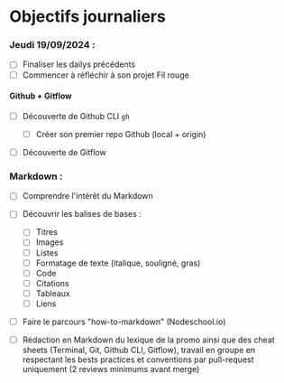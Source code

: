 # Objectifs journaliers

### Jeudi 19/09/2024 :

- [ ] Finaliser les dailys précédents
- [ ] Commencer à réfléchir à son projet Fil rouge

#### Github + Gitflow

- [ ] Découverte de Github CLI `gh`

  - [ ] Créer son premier repo Github (local + origin)

- [ ] Découverte de Gitflow

### Markdown :

- [ ] Comprendre l'intérêt du Markdown
- [ ] Découvrir les balises de bases :
  - [ ] Titres
  - [ ] Images
  - [ ] Listes
  - [ ] Formatage de texte (italique, souligné, gras)
  - [ ] Code
  - [ ] Citations
  - [ ] Tableaux
  - [ ] Liens
- [ ] Faire le parcours "how-to-markdown" (Nodeschool.io)
- [ ] Rédaction en Markdown du lexique de la promo ainsi que des cheat sheets (Terminal, Git, Github CLI, Gitflow), travail en groupe en respectant les bests practices et conventions par pull-request uniquement (2 reviews minimums avant merge)

